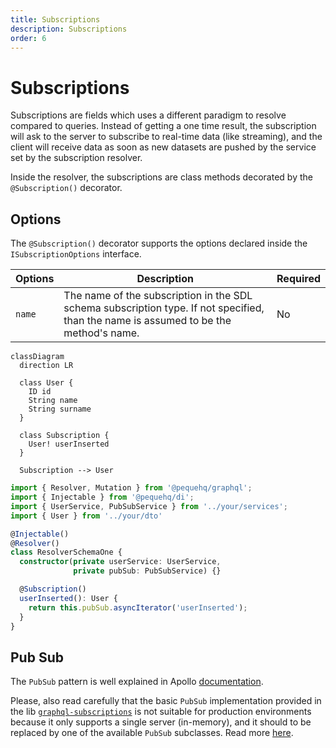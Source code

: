 ```yaml
---
title: Subscriptions
description: Subscriptions
order: 6
---
```


# Subscriptions

Subscriptions are fields which uses a different paradigm to resolve compared to queries. Instead of getting a one time 
result, the subscription will ask to the server to subscribe to real-time data (like streaming), and the client will
receive data as soon as new datasets are pushed by the service set by the subscription resolver.

Inside the resolver, the subscriptions are class methods decorated by the `@Subscription()` decorator.


## Options

The `@Subscription()` decorator supports the options declared inside the `ISubscriptionOptions` interface.

| Options  | Description                                                                                                                           | Required |
|----------|---------------------------------------------------------------------------------------------------------------------------------------|----------|
| `name`   | The name of the subscription in the SDL schema subscription type. If not specified, than the name is assumed to be the method's name. | No       |

```mermaid
classDiagram
  direction LR
  
  class User {
    ID id
    String name
    String surname
  }
  
  class Subscription {
    User! userInserted
  }
  
  Subscription --> User
```

```typescript
import { Resolver, Mutation } from '@pequehq/graphql';
import { Injectable } from '@pequehq/di';
import { UserService, PubSubService } from '../your/services';
import { User } from '../your/dto'

@Injectable()
@Resolver()
class ResolverSchemaOne {
  constructor(private userService: UserService,
              private pubSub: PubSubService) {}

  @Subscription()
  userInserted(): User {
    return this.pubSub.asyncIterator('userInserted');
  }
}
```

## Pub Sub

The `PubSub` pattern is well explained in Apollo [documentation](https://www.apollographql.com/docs/graphql-subscriptions/setup/).

Please, also read carefully that the basic `PubSub` implementation provided in the lib [`graphql-subscriptions`](https://github.com/apollographql/graphql-subscriptions)
is not suitable for production environments because it only supports a single server (in-memory), and it should to be
replaced by one of the available `PubSub` subclasses.
Read more [here](https://www.apollographql.com/docs/apollo-server/data/subscriptions/#the-pubsub-class). 
